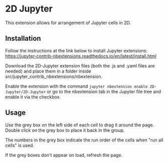 2D Jupyter
==============

This extension allows for arrangement of Jupyter cells in 2D. 


Installation
-----
Follow the instructions at the link below to install Jupyter extensions:
https://jupyter-contrib-nbextensions.readthedocs.io/en/latest/install.html

Download the 2D-Jupyter extension files (both the .js and .yaml files are needed) and place them in a folder inside
src/jupyter_contrib_nbextensions/nbextension. 

Enable the extension with the command 
```jupyter nbextension enable 2D-Jupyter/2D-Jupyter```
or go to the nbextension tab in the Jupyter file tree and enable it via the checkbox. 

Usage
-----
Use the grey box on the left side of each cell to drag it around the page. Double click on the grey box to place it back in the group. 

The numbers in the grey box indicate the run order of the cells when "run all cells" is used. 

If the grey boxes don't appear on load, refresh the page. 


